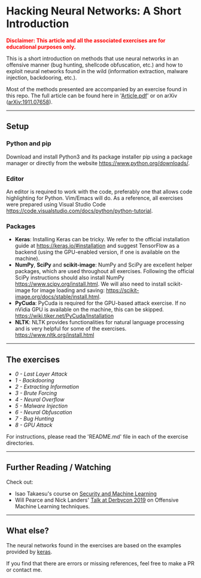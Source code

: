 # Hacking Neural Networks: A Short Introduction
 
<span style="color:red">**Disclaimer: This article and all the associated exercises are for educational purposes only.**</span>


This is a short introduction on methods that use neural networks in an offensive manner (bug hunting, shellcode obfuscation, etc.) and how to exploit neural networks found in the wild (information extraction, malware injection, backdooring, etc.).

Most of the methods presented are accompanied by an exercise found in this repo. The full article can be found here in '[Article.pdf](Article.pdf)' or on arXiv ([arXiv:1911.07658](https://arxiv.org/pdf/1911.07658.pdf)). 


---

## Setup

### Python and pip

Download and install Python3 and its package installer pip using a package manager or directly from the website https://www.python.org/downloads/. 

### Editor 

An editor is required to work with the code, preferably one that allows code highlighting for Python. Vim/Emacs will do. As a reference, all exercises were prepared using Visual Studio Code https://code.visualstudio.com/docs/python/python-tutorial.

### Packages 

- **Keras**: Installing Keras can be tricky. We refer to the official installation guide at https://keras.io/#installation and suggest TensorFlow as a backend (using the GPU-enabled version, if one is available on the machine). 
- **NumPy**, **SciPy** and **scikit-image**: NumPy and SciPy are excellent helper packages, which are used throughout all exercises. Following the official SciPy instructions should also install NumPy https://www.scipy.org/install.html. We will also need to install scikit-image for image loading and saving: https://scikit-image.org/docs/stable/install.html.
- **PyCuda**: PyCuda is required for the GPU-based attack exercise. If no nVidia GPU is available on the machine, this can be skipped. https://wiki.tiker.net/PyCuda/Installation
- **NLTK**: NLTK provides functionalities for natural language processing and is very helpful for some of the exercises. https://www.nltk.org/install.html

---
## The exercises

- *0 - Last Layer Attack*
- *1 - Backdooring*
- *2 - Extracting Information*
- *3 - Brute Forcing*
- *4 - Neural Overflow*
- *5 - Malware Injection*
- *6 - Neural Obfuscation*
- *7 - Bug Hunting*
- *8 - GPU Attack*

For instructions, please read the 'README.md' file in each of the exercise directories.

---

## Further Reading / Watching

Check out:
- Isao Takaesu's course on [Security and Machine Learning](https://github.com/13o-bbr-bbq/machine_learning_security/tree/master/Security_and_MachineLearning) 
- Will Pearce and Nick Landers' [Talk at Derbycon 2019](https://www.youtube.com/watch?v=CsvkYoxtexQ) on Offensive Machine Learning techniques.

---

## What else?

The neural networks found in the exercises are based on the examples provided by [keras](https://keras.io/). 

If you find that there are errors or missing references, feel free to make a PR or contact me.